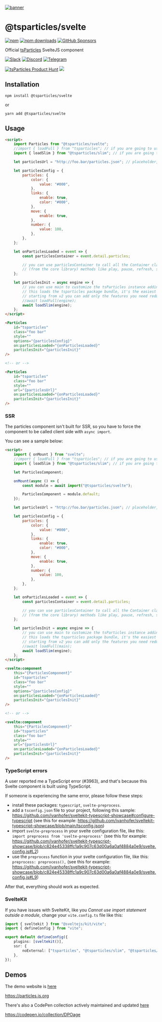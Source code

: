 [![banner](https://particles.js.org/images/banner3.png)](https://particles.js.org)

# @tsparticles/svelte

[![npm](https://img.shields.io/npm/v/@tsparticles/svelte)](https://www.npmjs.com/package/@tsparticles/svelte) [![npm downloads](https://img.shields.io/npm/dm/@tsparticles/svelte)](https://www.npmjs.com/package/@tsparticles/svelte) [![GitHub Sponsors](https://img.shields.io/github/sponsors/matteobruni)](https://github.com/sponsors/matteobruni)

Official [tsParticles](https://github.com/matteobruni/tsparticles) SvelteJS component

[![Slack](https://particles.js.org/images/slack.png)](https://join.slack.com/t/tsparticles/shared_invite/enQtOTcxNTQxNjQ4NzkxLWE2MTZhZWExMWRmOWI5MTMxNjczOGE1Yjk0MjViYjdkYTUzODM3OTc5MGQ5MjFlODc4MzE0N2Q1OWQxZDc1YzI) [![Discord](https://particles.js.org/images/discord.png)](https://discord.gg/hACwv45Hme) [![Telegram](https://particles.js.org/images/telegram.png)](https://t.me/tsparticles)

[![tsParticles Product Hunt](https://api.producthunt.com/widgets/embed-image/v1/featured.svg?post_id=186113&theme=light)](https://www.producthunt.com/posts/tsparticles?utm_source=badge-featured&utm_medium=badge&utm_souce=badge-tsparticles") <a href="https://www.buymeacoffee.com/matteobruni"><img src="https://img.buymeacoffee.com/button-api/?text=Buy me a beer&emoji=🍺&slug=matteobruni&button_colour=5F7FFF&font_colour=ffffff&font_family=Arial&outline_colour=000000&coffee_colour=FFDD00"></a>

## Installation

```shell
npm install @tsparticles/svelte
```

or

```shell
yarn add @tsparticles/svelte
```

## Usage

```html
<script>
    import Particles from "@tsparticles/svelte";
    //import { loadFull } from "tsparticles"; // if you are going to use `loadFull`, install the "tsparticles" package too.
    import { loadSlim } from "@tsparticles/slim"; // if you are going to use `loadSlim`, install the "@tsparticles/slim" package too.

    let particlesUrl = "http://foo.bar/particles.json"; // placeholder, replace it with a real url

    let particlesConfig = {
        particles: {
            color: {
                value: "#000",
            },
            links: {
                enable: true,
                color: "#000",
            },
            move: {
                enable: true,
            },
            number: {
                value: 100,
            },
        },
    };

    let onParticlesLoaded = event => {
        const particlesContainer = event.detail.particles;

        // you can use particlesContainer to call all the Container class
        // (from the core library) methods like play, pause, refresh, start, stop
    };

    let particlesInit = async engine => {
        // you can use main to customize the tsParticles instance adding presets or custom shapes
        // this loads the tsparticles package bundle, it's the easiest method for getting everything ready
        // starting from v2 you can add only the features you need reducing the bundle size
        //await loadFull(engine);
        await loadSlim(engine);
    };
</script>

<Particles
    id="tsparticles"
    class="foo bar"
    style=""
    options="{particlesConfig}"
    on:particlesLoaded="{onParticlesLoaded}"
    particlesInit="{particlesInit}"
/>

<!-- or -->

<Particles
    id="tsparticles"
    class="foo bar"
    style=""
    url="{particlesUrl}"
    on:particlesLoaded="{onParticlesLoaded}"
    particlesInit="{particlesInit}"
/>
```

### SSR

The particles component isn't built for SSR, so you have to force the component to be called client side
with `async import`.

You can see a sample below:

```html
<script>
    import { onMount } from "svelte";
    //import { loadFull } from "tsparticles"; // if you are going to use `loadFull`, install the "tsparticles" package too.
    import { loadSlim } from "@tsparticles/slim"; // if you are going to use `loadSlim`, install the "@tsparticles/slim" package too.

    let ParticlesComponent;

    onMount(async () => {
        const module = await import("@tsparticles/svelte");

        ParticlesComponent = module.default;
    });

    let particlesUrl = "http://foo.bar/particles.json"; // placeholder, replace it with a real url

    let particlesConfig = {
        particles: {
            color: {
                value: "#000",
            },
            links: {
                enable: true,
                color: "#000",
            },
            move: {
                enable: true,
            },
            number: {
                value: 100,
            },
        },
    };

    let onParticlesLoaded = event => {
        const particlesContainer = event.detail.particles;

        // you can use particlesContainer to call all the Container class
        // (from the core library) methods like play, pause, refresh, start, stop
    };

    let particlesInit = async engine => {
        // you can use main to customize the tsParticles instance adding presets or custom shapes
        // this loads the tsparticles package bundle, it's the easiest method for getting everything ready
        // starting from v2 you can add only the features you need reducing the bundle size
        //await loadFull(main);
        await loadSlim(engine);
    };
</script>

<svelte:component
    this="{ParticlesComponent}"
    id="tsparticles"
    class="foo bar"
    style=""
    options="{particlesConfig}"
    on:particlesLoaded="{onParticlesLoaded}"
    particlesInit="{particlesInit}"
/>

<!-- or -->

<svelte:component
    this="{ParticlesComponent}"
    id="tsparticles"
    class="foo bar"
    style=""
    url="{particlesUrl}"
    on:particlesLoaded="{onParticlesLoaded}"
    particlesInit="{particlesInit}"
/>
```

### TypeScript errors

A user reported me a TypeScript error (#3963), and that's because this Svelte component is built using TypeScript.

If someone is experiencing the same error, please follow these steps:

-   install these packages: `typescript`, `svelte-preprocess`.
-   add a `tsconfig.json` file to your project, following this sample: <https://github.com/ivanhofer/sveltekit-typescript-showcase#configure-typescript> (see this for example: <https://github.com/ivanhofer/sveltekit-typescript-showcase/blob/main/tsconfig.json>)
-   import `svelte-preprocess` in your svelte configuration file, like this: `import preprocess from 'svelte-preprocess'` (see this for example: <https://github.com/ivanhofer/sveltekit-typescript-showcase/blob/c824e45338ffc1a9c907c63d00a6a0af4884a0e9/svelte.config.js#L2>)
-   use the `preprocess` function in your svelte configuration file, like this: `preprocess: preprocess(),` (see this for example: <https://github.com/ivanhofer/sveltekit-typescript-showcase/blob/c824e45338ffc1a9c907c63d00a6a0af4884a0e9/svelte.config.js#L9>)

After that, everything should work as expected.

### SvelteKit

If you have issues with SvelteKit, like you _Cannot use import statement outside a module_, change your `vite.config.ts` file like this:

```ts
import { sveltekit } from "@sveltejs/kit/vite";
import { defineConfig } from "vite";

export default defineConfig({
    plugins: [sveltekit()],
    ssr: {
        noExternal: ["tsparticles", "@tsparticles/slim", "@tsparticles/engine", "@tsparticles/svelte"], // add all tsparticles libraries here, they're not made for SSR, they're client only
    },
});
```

## Demos

The demo website is [here](https://particles.js.org)

<https://particles.js.org>

There's also a CodePen collection actively maintained and updated [here](https://codepen.io/collection/DPOage)

<https://codepen.io/collection/DPOage>
